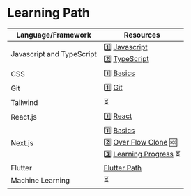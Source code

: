 # Learning Path

| Language/Framework  | Resources |
| ------------- | ------------- |
| Javascript and TypeScript  | 1️⃣ [Javascript](https://github.com/sandeepdewangan/js) <br/> 2️⃣ [TypeScript](https://github.com/sandeepdewangan/path/blob/main/ts.md)|
| CSS  | 1️⃣ [Basics](https://github.com/sandeepdewangan/css/blob/main/1-basics.md)  |
| Git  | 1️⃣ [Git](https://github.com/sandeepdewangan/git)  |
| Tailwind  | ⏳ |
| React.js  | 1️⃣ [React](https://github.com/sandeepdewangan/react)  |
| Next.js  | 1️⃣ [Basics](https://github.com/sandeepdewangan/1-next-basics) <br/> 2️⃣ [Over Flow Clone](https://github.com/sandeepdewangan/jsmasterypro_devflow) 🆘 <br/> 3️⃣ [Learning Progress](https://github.com/sandeepdewangan/next-learning) ⏳ |
| Flutter  | [Flutter Path](https://github.com/sandeepdewangan/flutter) |
| Machine Learning  |  ⏳  |


